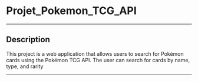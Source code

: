 # Projet_Pokemon_TCG_API

---

## Description


This project is a web application that allows users to search for Pokémon cards using the Pokémon TCG API. The user can search for cards by name, type, and rarity

---